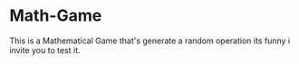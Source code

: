 # Math-Game
This is a Mathematical Game that's generate a random operation its funny i invite you to test it.
